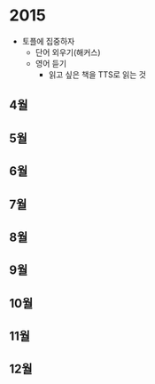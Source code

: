 # 2015

* 토플에 집중하자
  * 단어 외우기(해커스)
  * 영어 듣기
    * 읽고 싶은 책을 TTS로 읽는 것 

## 4월
## 5월
## 6월
## 7월
## 8월
## 9월
## 10월
## 11월
## 12월

